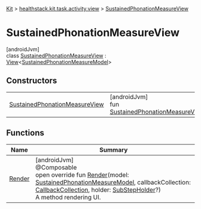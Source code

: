
[Kit](../../../kit.html) > [healthstack.kit.task.activity.view](../index.html) > [SustainedPhonationMeasureView](index.html)



# SustainedPhonationMeasureView



[androidJvm]\
class [SustainedPhonationMeasureView](index.html) : [View](../../healthstack.kit.task.base/-view/index.html)&lt;[SustainedPhonationMeasureModel](../../healthstack.kit.task.activity.model/-sustained-phonation-measure-model/index.html)&gt;



## Constructors


| | |
|---|---|
| [SustainedPhonationMeasureView](-sustained-phonation-measure-view.html) | [androidJvm]<br>fun [SustainedPhonationMeasureView](-sustained-phonation-measure-view.html)() |


## Functions


| Name | Summary |
|---|---|
| [Render](-render.html) | [androidJvm]<br>@Composable<br>open override fun [Render](-render.html)(model: [SustainedPhonationMeasureModel](../../healthstack.kit.task.activity.model/-sustained-phonation-measure-model/index.html), callbackCollection: [CallbackCollection](../../healthstack.kit.task.base/-callback-collection/index.html), holder: [SubStepHolder](../../healthstack.kit.task.survey.question/-sub-step-holder/index.html)?)<br>A method rendering UI. |

